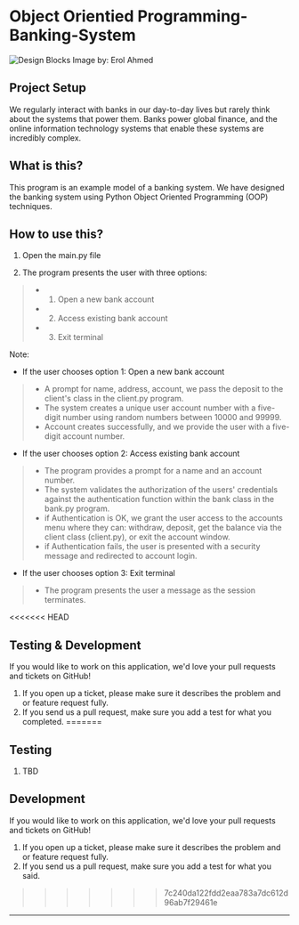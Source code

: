 # Object Orientied Programming-Banking-System
![Design Blocks](https://images.unsplash.com/photo-1523839699072-5ec088b61a21?ixlib=rb-1.2.1&ixid=MXwxMjA3fDB8MHxwaG90by1wYWdlfHx8fGVufDB8fHw%3D&auto=format&fit=crop&w=2250&q=80)
Image by: Erol Ahmed

## Project Setup

We regularly interact with banks in our day-to-day lives but rarely think about the systems that power them. Banks power global finance, and the online information technology systems that enable these systems are incredibly complex.

## What is this?
This program is an example model of a banking system. We have designed the banking system using Python Object Oriented Programming (OOP) techniques. 

## How to use this?

1. Open the main.py file

2. The program presents the user with three options: 

> * 1. Open a new bank account
> * 2. Access existing bank account
> * 3. Exit terminal

Note:
- If the user chooses option 1: Open a new bank account
> * A prompt for name, address, account, we pass the deposit to the client's class in the client.py program.
> * The system creates a unique user account number with a five-digit number using random numbers between 10000 and 99999.
> * Account creates successfully, and we provide the user with a five-digit account number.


- If the user chooses option 2: Access existing bank account
> * The program provides a prompt for a name and an account number.
> * The system validates the authorization of the users' credentials against the authentication function within the bank class in the bank.py program.
> * if Authentication is OK, we grant the user access to the accounts menu where they can: withdraw, deposit, get the balance via the client class (client.py), or exit the account window. 
> * if Authentication fails, the user is presented with a security message and redirected to account login.


- If the user chooses option 3: Exit terminal
> * The program presents the user a message as the session terminates.


<<<<<<< HEAD
## Testing & Development

If you would like to work on this application, we'd love your pull requests and tickets on GitHub!

1. If you open up a ticket, please make sure it describes the problem and or feature request fully.
2. If you send us a pull request, make sure you add a test for what you completed.
=======
## Testing

1. TBD

## Development
If you would like to work on this application, we'd love your pull requests and tickets on GitHub!

1. If you open up a ticket, please make sure it describes the problem and or feature request fully.
2. If you send us a pull request, make sure you add a test for what you said.

>>>>>>> 7c240da122fdd2eaa783a7dc612d96ab7f29461e
_____
